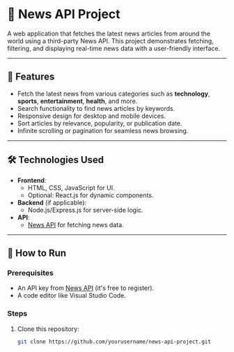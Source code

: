 # 📰 News API Project

A web application that fetches the latest news articles from around the world using a third-party News API. This project demonstrates fetching, filtering, and displaying real-time news data with a user-friendly interface.

---

## 🎯 Features
- Fetch the latest news from various categories such as **technology**, **sports**, **entertainment**, **health**, and more.
- Search functionality to find news articles by keywords.
- Responsive design for desktop and mobile devices.
- Sort articles by relevance, popularity, or publication date.
- Infinite scrolling or pagination for seamless news browsing.

---

## 🛠️ Technologies Used
- **Frontend**:
  - HTML, CSS, JavaScript for UI.
  - Optional: React.js for dynamic components.
- **Backend** (if applicable):
  - Node.js/Express.js for server-side logic.
- **API**:
  - [News API](https://newsapi.org) for fetching news data.

---

## 🚀 How to Run
### Prerequisites
- An API key from [News API](https://newsapi.org) (it's free to register).
- A code editor like Visual Studio Code.

### Steps
1. Clone this repository:
   ```bash
   git clone https://github.com/yourusername/news-api-project.git
